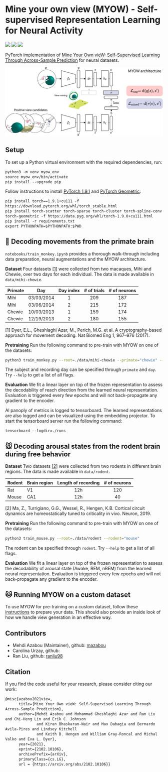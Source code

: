 # Mine your own view (MYOW) - Self-supervised Representation Learning for Neural Activity

[![](https://img.shields.io/static/v1?label=arxiv&message=paper&color=red&logo=pagekit)](https://arxiv.org/abs/2102.10106)
[![](https://img.shields.io/static/v1?label=colab&message=notebook&color=orange&logo=googlecolab)](./notebooks)
[![](https://img.shields.io/static/v1?label=project&message=page&color=green&logo=github)](https://nerdslab.github.io/myow/)

PyTorch implementation of 
[Mine Your Own vieW: Self-Supervised Learning Through Across-Sample Prediction](https://arxiv.org/abs/2102.10106) 
for neural datasets.

![](./docs/myow_neuro.png)

## Setup
To set up a Python virtual environment with the required dependencies, run:
```
python3 -m venv myow_env
source myow_env/bin/activate
pip install --upgrade pip
```

Follow instructions to install 
[PyTorch 1.9.1](https://pytorch.org/get-started/locally/) and 
[PyTorch Geometric](https://pytorch-geometric.readthedocs.io/en/latest/notes/installation.html):
```
pip install torch==1.9.1+cu111 -f https://download.pytorch.org/whl/torch_stable.html
pip install torch-scatter torch-sparse torch-cluster torch-spline-conv torch-geometric -f https://data.pyg.org/whl/torch-1.9.0+cu111.html
pip install -r requirements.txt
export PYTHONPATH=$PYTHONPATH:$PWD
```

## :monkey: Decoding movements from the primate brain
`notebooks/train_monkey.ipynb` provides a thorough walk-through including data preparation, 
neural augmentations and the MYOW architecture.

**Dataset** Four datasets [[1]](#1) were collected from two macaques, Mihi and Chewie, 
over two days for each individual. 
The data is made available in `data/mihi-chewie`.

| Primate | Day        | Day index | # of trials | # of neurons |
|---------|------------|:---------:|:-----------:|:------------:|
| Mihi    | 03/03/2014 |     1     |     209     |      187     |
| Mihi    | 03/06/2014 |     2     |     215     |      172     |
| Chewie  | 10/03/2013 |     1     |     159     |      174     |
| Chewie  | 12/19/2013 |     2     |     180     |      155     |

<a id="1">[1]</a>
Dyer, E.L., Gheshlaghi Azar, M., Perich, M.G. et al.
A cryptography-based approach for movement decoding.
Nat Biomed Eng 1, 967–976 (2017).

**Pretraining** Run the following command to pre-train with MYOW on one of the datasets:
```bash
python3 train_monkey.py --root=./data/mihi-chewie --primate="chewie" --day=1
```
The subject and recording day can be specified through `primate` and `day`.
Try `--help` to get a list of all flags.

**Evaluation** We fit a linear layer on top of 
the frozen representation to assess the decodability of reach direction
from the learned neural representation. 
Evaluation is triggered every few epochs and will 
not back-propagate any gradient to the encoder.

Al panoply of metrics is logged to tensorboard. The learned representations are also logged and can be visualized using the 
embedding projector.
To start the tensorboard server run the following command:
```
tensorboard --logdir=./runs
```

## :mouse: Decoding arousal states from the rodent brain during free behavior
**Dataset** Two datasets [[2]](#2) were collected from two rodents in different brain regions. 
The data is made available in `data/rodent`.

| Rodent | Brain region | Length of recording | # of neurons |
|--------|--------------|:-------------------:|:------------:|
| Rat    | V1           |         12h         |     120      |
| Mouse  | CA1          |         12h         |      40      |

<a id="2">[2]</a>
Ma, Z., Turrigiano, G.G., Wessel, R., Hengen, K.B. Cortical circuit dynamics are homeostatically tuned
to criticality in vivo. Neuron, 2019.

**Pretraining** Run the following command to pre-train with MYOW on one of the datasets:
```bash
python3 train_mouse.py --root=./data/rodent --rodent="mouse"
```
The rodent can be specified through `rodent`. 
Try `--help` to get a list of all flags.

**Evaluation** We fit a linear layer on top of 
the frozen representation to assess the decodability of arousal state (Awake, REM, nREM)
from the learned neural representation. 
Evaluation is triggered every few epochs and will 
not back-propagate any gradient to the encoder.

## :cat: Running MYOW on a custom dataset
To use MYOW for pre-training on a custom dataset, follow these [instructions](docs/custom_dataset.md) 
to prepare your data. This should also provide an inside look of how we handle view generation in an effective way.

## Contributors

* Mehdi Azabou (Maintainer), github: [mazabou](https://github.com/mazabou)
* Carolina Urzay, github: [](.)
* Ran Liu, github: [ranliu98](https://github.com/ranliu98)

## Citation
If you find the code useful for your research, please consider citing our work:

```
@misc{azabou2021view,
      title={Mine Your Own vieW: Self-Supervised Learning Through Across-Sample Prediction}, 
      author={Mehdi Azabou and Mohammad Gheshlaghi Azar and Ran Liu and Chi-Heng Lin and Erik C. Johnson 
              and Kiran Bhaskaran-Nair and Max Dabagia and Bernardo Avila-Pires and Lindsey Kitchell 
              and Keith B. Hengen and William Gray-Roncal and Michal Valko and Eva L. Dyer},
      year={2021},
      eprint={2102.10106},
      archivePrefix={arXiv},
      primaryClass={cs.LG},
      url = {https://arxiv.org/abs/2102.10106}}
```
